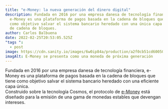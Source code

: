 ```yaml
---
title: "e-Money: la nueva generación del dinero digital"
description: Fundada en 2016 por una empresa danesa de tecnología financiera,
  e-Money es una plataforma de pagos basada en la cadena de bloques que tiene
  como objetivo salvar el sistema bancario heredado con una única capa eficiente
  de cadena de bloques.
author: Carlos Balbuena
date: 2022-02-25T20:53:05.525Z
"tags ":
  - post
image: https://cdn.sanity.io/images/6w0ip84a/production/a2f0cb51cd60050de05646357af53cfe89caecb0-3000x2000.jpg?auto=format&h=1700&q=100&w=1700
imagAlt: E-Money se presenta como una moneda de próxima generación
---
```

Fundada en 2016 por una empresa danesa de tecnología financiera, e-Money es una plataforma de pagos basada en la cadena de bloques que tiene como objetivo salvar el sistema bancario heredado con una eficiente capa única.\
Construido sobre la tecnología Cosmos, el protocolo de [e-Money](https://e-money.com/) está diseñado para la emisión de una gama de monedas estables que devengan intereses.